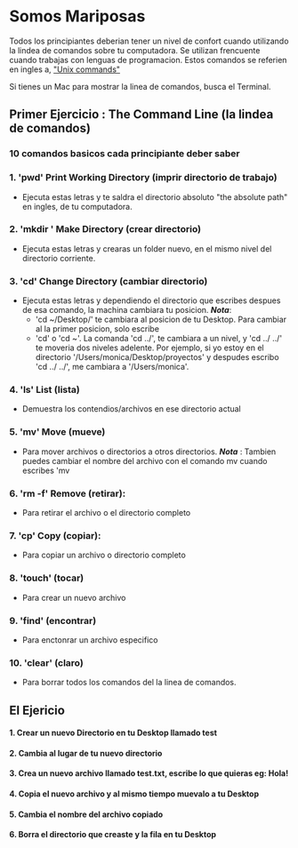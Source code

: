 # Somos Mariposas

Todos los principiantes deberian tener un nivel de confort cuando utilizando la lindea de comandos sobre tu computadora. 
Se utilizan frencuente cuando trabajas con lenguas de programacion. Estos comandos se referien en ingles a, ["Unix commands"](https://en.wikipedia.org/wiki/List_of_Unix_commands)

Si tienes un Mac para mostrar la linea de comandos, busca el Terminal. 

## Primer Ejercicio : The Command Line (la lindea de comandos)
### 10 comandos basicos cada principiante deber saber

### 1. 'pwd' Print Working Directory (imprir directorio de trabajo)
  - Ejecuta estas letras y te saldra el directorio absoluto "the absolute path" en ingles, de tu computadora.
### 2. 'mkdir <nombre/>' Make Directory (crear directorio)
  - Ejecuta estas letras y crearas un folder nuevo, en el mismo nivel del directorio corriente. 
 ### 3. 'cd' Change Directory (cambiar directorio)
  - Ejecuta estas letras y dependiendo el directorio que escribes despues de esa comando, la machina cambiara tu posicion. 
    ***Nota***: 
    + 'cd ~/Desktop/' te cambiara al posicion de tu Desktop. Para cambiar al la primer posicion, solo escribe
    + 'cd' o 'cd ~'. La comanda 'cd ../', te cambiara a un nivel, y 'cd ../ ../' te moveria dos niveles adelente. Por ejemplo,        si yo estoy en el directorio '/Users/monica/Desktop/proyectos' y despudes escribo 'cd ../        ../', me cambiara a          '/Users/monica'.
 ### 4. 'ls' List (lista)
  - Demuestra los contendios/archivos en ese directorio actual
 ### 5. 'mv' <nombre del archivo/> <nombre de directiorio/> Move (mueve)
  - Para mover archivos o directorios a otros directorios.
    ***Nota*** : Tambien puedes cambiar el nombre del archivo con el comando mv cuando escribes 'mv <nombre del archivo/>                      <el nombre nuevo del archivo/>
 ### 6. 'rm -f' Remove (retirar):
   - Para retirar el archivo o el directorio completo 
 ### 7. 'cp' Copy (copiar):
   - Para copiar un archivo o directorio completo
 ### 8. 'touch' (tocar)
  - Para crear un nuevo archivo
 ### 9. 'find' (encontrar)
 - Para enctonrar un archivo especifico 
 ### 10. 'clear' (claro)
 - Para borrar todos los comandos del la linea de comandos.
 
 
 
 ## El Ejericio
 
#### 1. Crear un nuevo Directorio en tu Desktop llamado test
#### 2. Cambia al lugar de tu nuevo directorio
#### 3. Crea un nuevo archivo llamado test.txt, escribe lo que quieras eg: Hola!
#### 4. Copia el nuevo archivo y al mismo tiempo muevalo a tu Desktop
#### 5. Cambia el nombre del archivo copiado
#### 6. Borra el directorio que creaste y la fila en tu Desktop

 
